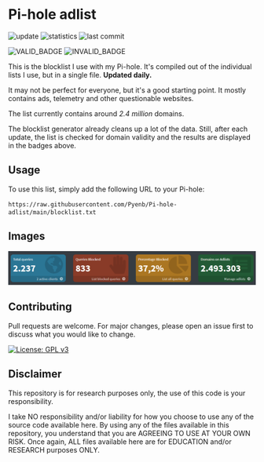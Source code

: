 # Pi-hole adlist

![update](https://github.com/Pyenb/Pi-hole-adlist/actions/workflows/generate.yml/badge.svg)
![statistics](https://github.com/Pyenb/Pi-hole-adlist/actions/workflows/statistics.yml/badge.svg)
![last commit](https://img.shields.io/github/last-commit/Pyenb/Pi-hole-adlist)

![VALID_BADGE](https://img.shields.io/badge/Valid-99.974%25-green)
![INVALID_BADGE](https://img.shields.io/badge/Invalid-0.026%25-red)

This is the blocklist I use with my Pi-hole. It's compiled out of the individual lists I use, but in a single file. **Updated daily.**

It may not be perfect for everyone, but it's a good starting point. It mostly contains ads, telemetry and other questionable websites.

The list currently contains around *2.4 million* domains.

The blocklist generator already cleans up a lot of the data. Still, after each update, the list is checked for domain validity and the results are displayed in the badges above.

## Usage

To use this list, simply add the following URL to your Pi-hole:

```text
https://raw.githubusercontent.com/Pyenb/Pi-hole-adlist/main/blocklist.txt
```

## Images

![Pi-hole dashboard](images/pic.png)

## Contributing

Pull requests are welcome. For major changes, please open an issue first to discuss what you would like to change.

[![License: GPL v3](https://img.shields.io/badge/License-GPLv3-blue.svg)](https://www.gnu.org/licenses/gpl-3.0)

## Disclaimer

This repository is for research purposes only, the use of this code is your responsibility.

I take NO responsibility and/or liability for how you choose to use any of the source code available here. By using any of the files available in this repository, you understand that you are AGREEING TO USE AT YOUR OWN RISK. Once again, ALL files available here are for EDUCATION and/or RESEARCH purposes ONLY.
